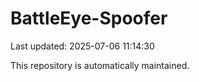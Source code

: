 # BattleEye-Spoofer

Last updated: 2025-07-06 11:14:30

This repository is automatically maintained.
